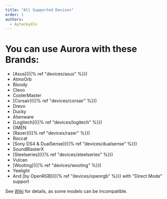 ```yaml
---
title: "All Supported Devices"
order: 1
authors:
  - Aytackydln
---
```


# You can use Aurora with these Brands:
- [Asus]({{% ref "devices/asus" %}})
- AtmoOrb
- Bloody
- Clevo
- CoolerMaster
- [Corsair]({{% ref "devices/corsair" %}})
- Drevo
- Ducky
- Alienware
- [Logitech]({{% ref "devices/logitech" %}})
- OMEN
- [Razer]({{% ref "devices/razer" %}})
- Roccat
- [Sony DS4 & DualSense]({{% ref "devices/dualsense" %}})
- SoundBlasterX
- [Steelseries]({{% ref "devices/steelseries" %}})
- Vulcan
- [Wooting]({{% ref "devices/wooting" %}})
- Yeelight
- And [by OpenRGB]({{% ref "devices/openrgb" %}}) with "Direct Mode" support

See [Wiki](https://github.com/Aurora-RGB/Aurora/wiki/Supported-Devices) for details, as some models can be incompatible.

